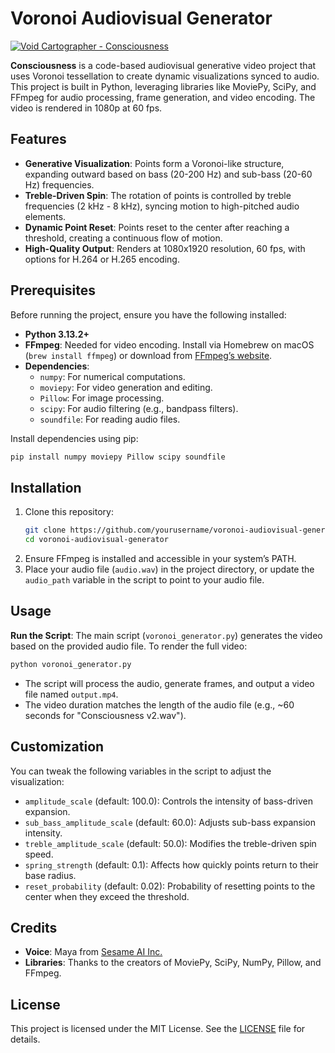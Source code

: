 # Voronoi Audiovisual Generator

[![Void Cartographer - Consciousness](https://img.youtube.com/vi/2bIQQsa84vk/maxresdefault.jpg)](https://www.youtube.com/watch?v=2bIQQsa84vk)

**Consciousness** is a code-based audiovisual generative video project that uses Voronoi tessellation to create dynamic visualizations synced to audio. This project is built in Python, leveraging libraries like MoviePy, SciPy, and FFmpeg for audio processing, frame generation, and video encoding. The video is rendered in 1080p at 60 fps.

## Features
- **Generative Visualization**: Points form a Voronoi-like structure, expanding outward based on bass (20-200 Hz) and sub-bass (20-60 Hz) frequencies.
- **Treble-Driven Spin**: The rotation of points is controlled by treble frequencies (2 kHz - 8 kHz), syncing motion to high-pitched audio elements.
- **Dynamic Point Reset**: Points reset to the center after reaching a threshold, creating a continuous flow of motion.
- **High-Quality Output**: Renders at 1080x1920 resolution, 60 fps, with options for H.264 or H.265 encoding.

## Prerequisites
Before running the project, ensure you have the following installed:

- **Python 3.13.2+**
- **FFmpeg**: Needed for video encoding. Install via Homebrew on macOS (`brew install ffmpeg`) or download from [FFmpeg’s website](https://ffmpeg.org/download.html).
- **Dependencies**:
  - `numpy`: For numerical computations.
  - `moviepy`: For video generation and editing.
  - `Pillow`: For image processing.
  - `scipy`: For audio filtering (e.g., bandpass filters).
  - `soundfile`: For reading audio files.

Install dependencies using pip:
```bash
pip install numpy moviepy Pillow scipy soundfile
```

## Installation
1. Clone this repository:
   ```bash
   git clone https://github.com/yourusername/voronoi-audiovisual-generator.git
   cd voronoi-audiovisual-generator
   ```
2. Ensure FFmpeg is installed and accessible in your system’s PATH.
3. Place your audio file (`audio.wav`) in the project directory, or update the `audio_path` variable in the script to point to your audio file.

## Usage
**Run the Script**:
The main script (`voronoi_generator.py`) generates the video based on the provided audio file. To render the full video:
```bash
python voronoi_generator.py
```
- The script will process the audio, generate frames, and output a video file named `output.mp4`.
- The video duration matches the length of the audio file (e.g., ~60 seconds for "Consciousness v2.wav").

## Customization
You can tweak the following variables in the script to adjust the visualization:
- `amplitude_scale` (default: 100.0): Controls the intensity of bass-driven expansion.
- `sub_bass_amplitude_scale` (default: 60.0): Adjusts sub-bass expansion intensity.
- `treble_amplitude_scale` (default: 50.0): Modifies the treble-driven spin speed.
- `spring_strength` (default: 0.1): Affects how quickly points return to their base radius.
- `reset_probability` (default: 0.02): Probability of resetting points to the center when they exceed the threshold.

## Credits
- **Voice**: Maya from [Sesame AI Inc.](https://www.sesame.com/)
- **Libraries**: Thanks to the creators of MoviePy, SciPy, NumPy, Pillow, and FFmpeg.

## License
This project is licensed under the MIT License. See the [LICENSE](LICENSE) file for details.
